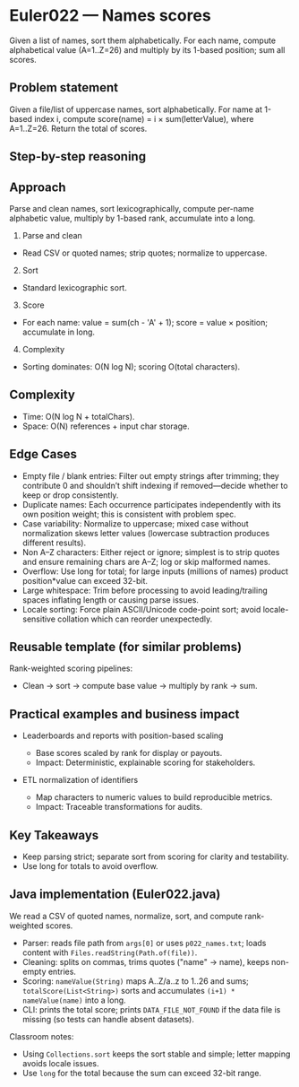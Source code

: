 # Euler022 — Names scores

Given a list of names, sort them alphabetically. For each name, compute alphabetical value (A=1..Z=26) and multiply by its 1-based position; sum all scores.

## Problem statement

Given a file/list of uppercase names, sort alphabetically. For name at 1-based index i, compute score(name) = i × sum(letterValue), where A=1..Z=26. Return the total of scores.

## Step-by-step reasoning

## Approach

Parse and clean names, sort lexicographically, compute per-name alphabetic value, multiply by 1-based rank, accumulate into a long.

1) Parse and clean
- Read CSV or quoted names; strip quotes; normalize to uppercase.

2) Sort
- Standard lexicographic sort.

3) Score
- For each name: value = sum(ch - 'A' + 1); score = value × position; accumulate in long.

4) Complexity
- Sorting dominates: O(N log N); scoring O(total characters).

## Complexity

- Time: O(N log N + totalChars).
- Space: O(N) references + input char storage.

## Edge Cases

- Empty file / blank entries: Filter out empty strings after trimming; they contribute 0 and shouldn’t shift indexing if removed—decide whether to keep or drop consistently.
- Duplicate names: Each occurrence participates independently with its own position weight; this is consistent with problem spec.
- Case variability: Normalize to uppercase; mixed case without normalization skews letter values (lowercase subtraction produces different results).
- Non A–Z characters: Either reject or ignore; simplest is to strip quotes and ensure remaining chars are A–Z; log or skip malformed names.
- Overflow: Use long for total; for large inputs (millions of names) product position*value can exceed 32-bit.
- Large whitespace: Trim before processing to avoid leading/trailing spaces inflating length or causing parse issues.
- Locale sorting: Force plain ASCII/Unicode code-point sort; avoid locale-sensitive collation which can reorder unexpectedly.

## Reusable template (for similar problems)

Rank-weighted scoring pipelines:
- Clean → sort → compute base value → multiply by rank → sum.

## Practical examples and business impact

- Leaderboards and reports with position-based scaling
  - Base scores scaled by rank for display or payouts.
  - Impact: Deterministic, explainable scoring for stakeholders.

- ETL normalization of identifiers
  - Map characters to numeric values to build reproducible metrics.
  - Impact: Traceable transformations for audits.

## Key Takeaways

- Keep parsing strict; separate sort from scoring for clarity and testability.
- Use long for totals to avoid overflow.

## Java implementation (Euler022.java)

We read a CSV of quoted names, normalize, sort, and compute rank-weighted scores.

- Parser: reads file path from `args[0]` or uses `p022_names.txt`; loads content with `Files.readString(Path.of(file))`.
- Cleaning: splits on commas, trims quotes ("name" → name), keeps non-empty entries.
- Scoring: `nameValue(String)` maps A..Z/a..z to 1..26 and sums; `totalScore(List<String>)` sorts and accumulates `(i+1) * nameValue(name)` into a long.
- CLI: prints the total score; prints `DATA_FILE_NOT_FOUND` if the data file is missing (so tests can handle absent datasets).

Classroom notes:
- Using `Collections.sort` keeps the sort stable and simple; letter mapping avoids locale issues.
- Use `long` for the total because the sum can exceed 32-bit range.
